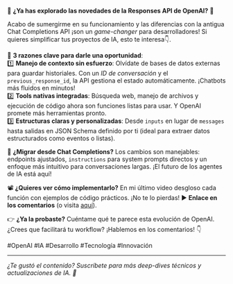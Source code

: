 🌟 **¿Ya has explorado las novedades de la Responses API de OpenAI?** 🌟  

Acabo de sumergirme en su funcionamiento y las diferencias con la antigua Chat Completions API ¡son un *game-changer* para desarrolladores! Si quieres simplificar tus proyectos de IA, esto te interesa👇.  

🚀 **3 razones clave para darle una oportunidad**:  
1️⃣ **Manejo de contexto sin esfuerzo**: Olvídate de bases de datos externas para guardar historiales. Con un *ID de conversación* y el `previous_response_id`, la API gestiona el estado automáticamente. ¡Chatbots más fluidos en minutos!  
2️⃣ **Tools nativas integradas**: Búsqueda web, manejo de archivos y ejecución de código ahora son funciones listas para usar. Y OpenAI promete más herramientas pronto.  
3️⃣ **Estructuras claras y personalizadas**: Desde `inputs` en lugar de `messages` hasta salidas en JSON Schema definido por ti (ideal para extraer datos estructurados como eventos o listas).  

🔧 **¿Migrar desde Chat Completions?** Los cambios son manejables: endpoints ajustados, `instructions` para system prompts directos y un enfoque más intuitivo para conversaciones largas. ¡El futuro de los agentes de IA está aquí!  

📽️ **¿Quieres ver cómo implementarlo?** En mi último video desgloso cada función con ejemplos de código prácticos. ¡No te lo pierdas! ▶️ **Enlace en los comentarios** (o visita [aquí](https://youtu.be/9d-XhqMX000)).  

👉 **¿Ya la probaste?** Cuéntame qué te parece esta evolución de OpenAI. ¿Crees que facilitará tu workflow? ¡Hablemos en los comentarios! 👇  

#OpenAI #IA #Desarrollo #Tecnología #Innovación  

---  
*¿Te gustó el contenido? Suscríbete para más deep-dives técnicos y actualizaciones de IA. 🚀*